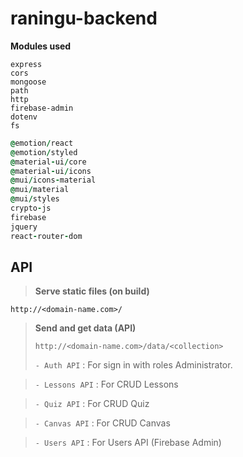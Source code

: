# raningu-backend

**Modules used**

```
express
cors
mongoose
path
http
firebase-admin
dotenv
fs
```

```j
@emotion/react
@emotion/styled
@material-ui/core
@material-ui/icons
@mui/icons-material
@mui/material
@mui/styles
crypto-js
firebase
jquery
react-router-dom
```

## API

> **Serve static files (on build)**

```http
http://<domain-name.com>/
```

> **Send and get data (API)**
>
> ```http
> http://<domain-name.com>/data/<collection>
> ```
>
> `- Auth API` : For sign in with roles Administrator.

> `- Lessons API` : For CRUD Lessons

> `- Quiz API` : For CRUD Quiz

> `- Canvas API` : For CRUD Canvas

> `- Users API` : For Users API (Firebase Admin)
